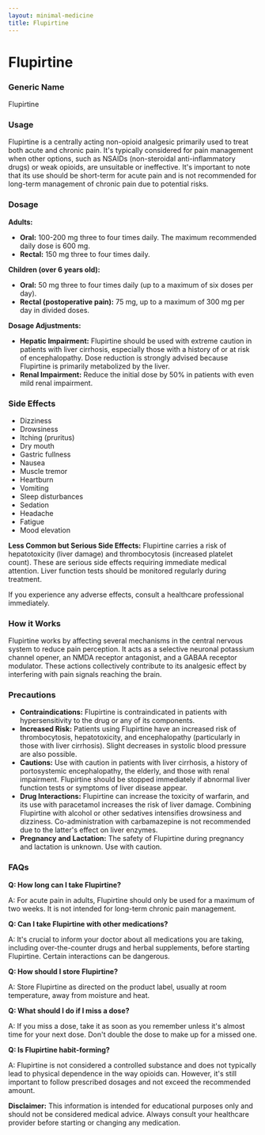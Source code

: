 ```yaml
---
layout: minimal-medicine
title: Flupirtine
---
```


# Flupirtine
### Generic Name
Flupirtine

### Usage
Flupirtine is a centrally acting non-opioid analgesic primarily used to treat both acute and chronic pain.  It's typically considered for pain management when other options, such as NSAIDs (non-steroidal anti-inflammatory drugs) or weak opioids, are unsuitable or ineffective.  It's important to note that its use should be short-term for acute pain and is not recommended for long-term management of chronic pain due to potential risks.

### Dosage

**Adults:**

* **Oral:** 100-200 mg three to four times daily. The maximum recommended daily dose is 600 mg.
* **Rectal:** 150 mg three to four times daily.

**Children (over 6 years old):**

* **Oral:** 50 mg three to four times daily (up to a maximum of six doses per day).
* **Rectal (postoperative pain):** 75 mg, up to a maximum of 300 mg per day in divided doses.

**Dosage Adjustments:**

* **Hepatic Impairment:** Flupirtine should be used with extreme caution in patients with liver cirrhosis, especially those with a history of or at risk of encephalopathy.  Dose reduction is strongly advised because Flupirtine is primarily metabolized by the liver.
* **Renal Impairment:**  Reduce the initial dose by 50% in patients with even mild renal impairment.


### Side Effects

* Dizziness
* Drowsiness
* Itching (pruritus)
* Dry mouth
* Gastric fullness
* Nausea
* Muscle tremor
* Heartburn
* Vomiting
* Sleep disturbances
* Sedation
* Headache
* Fatigue
* Mood elevation

**Less Common but Serious Side Effects:**  Flupirtine carries a risk of hepatotoxicity (liver damage) and thrombocytosis (increased platelet count).  These are serious side effects requiring immediate medical attention.  Liver function tests should be monitored regularly during treatment.

If you experience any adverse effects, consult a healthcare professional immediately.


### How it Works

Flupirtine works by affecting several mechanisms in the central nervous system to reduce pain perception. It acts as a selective neuronal potassium channel opener, an NMDA receptor antagonist, and a GABAA receptor modulator. These actions collectively contribute to its analgesic effect by interfering with pain signals reaching the brain.

### Precautions

* **Contraindications:** Flupirtine is contraindicated in patients with hypersensitivity to the drug or any of its components.
* **Increased Risk:**  Patients using Flupirtine have an increased risk of thrombocytosis, hepatotoxicity, and encephalopathy (particularly in those with liver cirrhosis).  Slight decreases in systolic blood pressure are also possible.
* **Cautions:** Use with caution in patients with liver cirrhosis, a history of portosystemic encephalopathy, the elderly, and those with renal impairment.  Flupirtine should be stopped immediately if abnormal liver function tests or symptoms of liver disease appear.
* **Drug Interactions:** Flupirtine can increase the toxicity of warfarin, and its use with paracetamol increases the risk of liver damage. Combining Flupirtine with alcohol or other sedatives intensifies drowsiness and dizziness.  Co-administration with carbamazepine is not recommended due to the latter's effect on liver enzymes.
* **Pregnancy and Lactation:** The safety of Flupirtine during pregnancy and lactation is unknown. Use with caution.

### FAQs

**Q: How long can I take Flupirtine?**

A: For acute pain in adults, Flupirtine should only be used for a maximum of two weeks.  It is not intended for long-term chronic pain management.

**Q: Can I take Flupirtine with other medications?**

A:  It's crucial to inform your doctor about all medications you are taking, including over-the-counter drugs and herbal supplements, before starting Flupirtine. Certain interactions can be dangerous.

**Q: How should I store Flupirtine?**

A: Store Flupirtine as directed on the product label, usually at room temperature, away from moisture and heat.

**Q: What should I do if I miss a dose?**

A: If you miss a dose, take it as soon as you remember unless it's almost time for your next dose. Don't double the dose to make up for a missed one.

**Q: Is Flupirtine habit-forming?**

A: Flupirtine is not considered a controlled substance and does not typically lead to physical dependence in the way opioids can. However, it's still important to follow prescribed dosages and not exceed the recommended amount.


**Disclaimer:** This information is intended for educational purposes only and should not be considered medical advice. Always consult your healthcare provider before starting or changing any medication.
